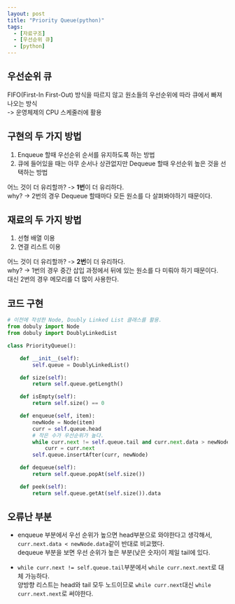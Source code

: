 ```yaml
---
layout: post
title: "Priority Queue(python)"
tags:
  - [자료구조]
  - [우선순위 큐]
  - [python]
---
```


## 우선순위 큐

FIFO(First-In First-Out) 방식을 따르지 않고 원소들의 우선순위에 따라 큐에서 빠져나오는 방식  
-> 운영체제의 CPU 스케줄러에 활용

## 구현의 두 가지 방법

1. Enqueue 할때 우선순위 순서를 유지하도록 하는 방법
1. 큐에 들어있을 때는 아무 순서나 상관없지만 Dequeue 할때 우선순위 높은 것을 선택하는 방법

어느 것이 더 유리할까? -> **1번**이 더 유리하다.  
why? -> 2번의 경우 Dequeue 할때마다 모든 원소를 다 살펴봐야하기 때문이다.

## 재료의 두 가지 방법

1. 선형 배열 이용
1. 연결 리스트 이용

어느 것이 더 유리할까? -> **2번**이 더 유리하다.  
why? -> 1번의 경우 중간 삽입 과정에서 뒤에 있는 원소를 다 미뤄야 하기 때문이다.  
대신 2번의 경우 메모리를 더 많이 사용한다.

## 코드 구현

```python
# 이전에 작성한 Node, Doubly Linked List 클래스를 활용.
from dobuly import Node
from dobuly import DoublyLinkedList

class PriorityQueue():

    def __init__(self):
        self.queue = DoublyLinkedList()

    def size(self):
        return self.queue.getLength()

    def isEmpty(self):
        return self.size() == 0

    def enqueue(self, item):
        newNode = Node(item)
        curr = self.queue.head
        # 작은 수가 우선순위가 높다.
        while curr.next != self.queue.tail and curr.next.data > newNode.data:
            curr = curr.next
        self.queue.insertAfter(curr, newNode)

    def dequeue(self):
        return self.queue.popAt(self.size())

    def peek(self):
        return self.queue.getAt(self.size()).data
```

## 오류난 부분

- enqueue 부분에서 우선 순위가 높으면 head부분으로 와야한다고 생각해서,  
   `curr.next.data < newNode.data`같이 반대로 비교했다.  
  dequeue 부분을 보면 우선 순위가 높은 부분(낮은 숫자)이 제일 tail에 있다.

- `while curr.next != self.queue.tail`부분에서 `while curr.next.next`로 대체 가능하다.  
  양방향 리스트는 head와 tail 모두 노드이므로 `while curr.next`대신 `while curr.next.next`로 써야한다.
